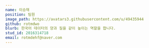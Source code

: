 ```yaml
---
name: 이승재
position: 팀원
image_path: https://avatars3.githubusercontent.com/u/49435944
github: rotmdwo
blurb: 한국어 데이터의 양과 질을 같이 높이는 역할을 합니다.
stud_id: 2016314718
email: rotmdehf@naver.com
---
```

